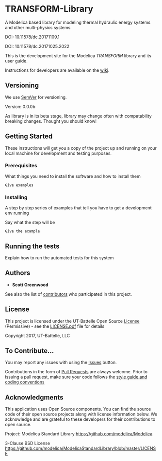# TRANSFORM-Library
A Modelica based library for modeling thermal hydraulic energy systems and other multi-physics systems

DOI: 10.11578/dc.20171109.1 

DOI: 10.11578/dc.20171025.2022 

This is the development site for the Modelica _TRANSFORM_ library and its user guide.

Instructions for developers are available on the [wiki](https://github.com/ORNL-Modelica/TRANSFORM-Library/wiki).

## Versioning

We use [SemVer](http://semver.org/) for versioning.

Version: 0.0.0b

As library is in its beta stage, library may change often with compatability breaking changes. Thought you should know!

## Getting Started

These instructions will get you a copy of the project up and running on your local machine for development and testing purposes.

### Prerequisites

What things you need to install the software and how to install them

```
Give examples
```

### Installing

A step by step series of examples that tell you have to get a development env running

Say what the step will be

```
Give the example
```

## Running the tests

Explain how to run the automated tests for this system

## Authors

* **Scott Greenwood**

See also the list of [contributors](https://github.com/ORNL-Modelica/TRANSFORM-Library/contributors) who participated in this project.

## License

This project is licensed under the UT-Battelle Open Source [License](LICENSE.pdf) (Permissive) - see the [LICENSE.pdf](LICENSE.pdf) file for details

Copyright 2017, UT-Battelle, LLC

## To Contribute...
You may report any issues with using the [Issues](https://github.com/ORNL-Modelica/TRANSFORM-Library/issues) button.

Contributions in the form of [Pull Requests](https://github.com/ORNL-Modelica/TRANSFORM-Library/pulls) are always welcome.
Prior to issuing a pull request, make sure your code follows the [style guide and coding conventions]()

## Acknowledgments
This application uses Open Source components. You can find the source code of their open source projects along with license information below. We acknowledge and are grateful to these developers for their contributions to open source.

Project: Modelica Standard Library https://github.com/modelica/Modelica

3-Clause BSD License https://github.com/modelica/ModelicaStandardLibrary/blob/master/LICENSE
